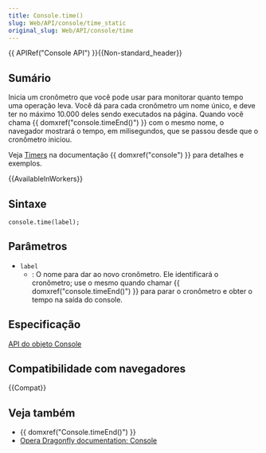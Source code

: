 ```yaml
---
title: Console.time()
slug: Web/API/console/time_static
original_slug: Web/API/console/time
---
```


{{ APIRef("Console API") }}{{Non-standard_header}}

## Sumário

Inicia um cronômetro que você pode usar para monitorar quanto tempo uma operação leva. Você dá para cada cronômetro um nome único, e deve ter no máximo 10.000 deles sendo executados na página. Quando você chama {{ domxref("console.timeEnd()") }} com o mesmo nome, o navegador mostrará o tempo, em milisegundos, que se passou desde que o cronômetro iniciou.

Veja [Timers](/pt-BR/DOM/console#Timers) na documentação {{ domxref("console") }} para detalhes e exemplos.

{{AvailableInWorkers}}

## Sintaxe

```
console.time(label);
```

## Parâmetros

- `label`
  - : O nome para dar ao novo cronômetro. Ele identificará o cronômetro; use o mesmo quando chamar {{ domxref("console.timeEnd()") }} para parar o cronômetro e obter o tempo na saída do console.

## Especificação

[API do objeto Console](/pt-BR/docs/Web/API/Console)

## Compatibilidade com navegadores

{{Compat}}

## Veja também

- {{ domxref("Console.timeEnd()") }}
- [Opera Dragonfly documentation: Console](http://www.opera.com/dragonfly/documentation/console/)
